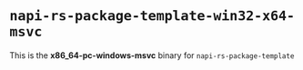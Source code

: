 # `napi-rs-package-template-win32-x64-msvc`

This is the **x86_64-pc-windows-msvc** binary for `napi-rs-package-template`
